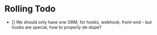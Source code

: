 # Rolling Todo

- [] We should only have one ORM, for hooks, webhook, front-end - but hooks are special, how to properly de-dupe?
